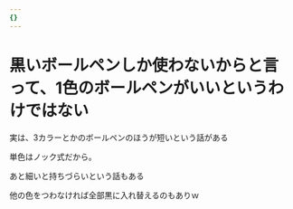 ```yaml
---
{}
---
```

# 黒いボールペンしか使わないからと言って、1色のボールペンがいいというわけではない

実は、3カラーとかのボールペンのほうが短いという話がある

単色はノック式だから。

あと細いと持ちづらいという話もある

他の色をつわなければ全部黒に入れ替えるのもありｗ